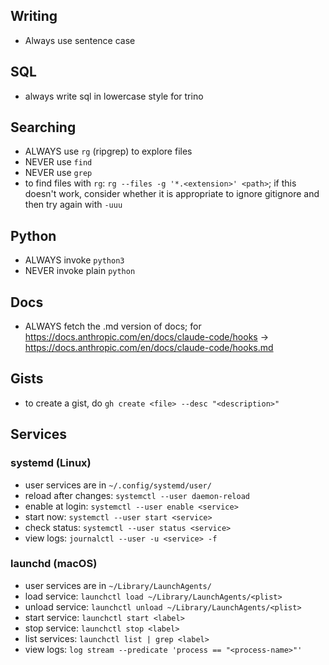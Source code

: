 ## Writing

- Always use sentence case

## SQL

- always write sql in lowercase style for trino

## Searching

- ALWAYS use `rg` (ripgrep) to explore files
- NEVER use `find`
- NEVER use `grep`
- to find files with `rg`: `rg --files -g '*.<extension>' <path>`; if this doesn't work, consider whether it is appropriate to ignore gitignore and then try again with `-uuu`

## Python

- ALWAYS invoke `python3`
- NEVER invoke plain `python`

## Docs

- ALWAYS fetch the .md version of docs; for <https://docs.anthropic.com/en/docs/claude-code/hooks> -\> <https://docs.anthropic.com/en/docs/claude-code/hooks.md>

## Gists

- to create a gist, do `gh create <file> --desc "<description>"`

## Services

### systemd (Linux)

- user services are in `~/.config/systemd/user/`
- reload after changes: `systemctl --user daemon-reload`
- enable at login: `systemctl --user enable <service>`
- start now: `systemctl --user start <service>`
- check status: `systemctl --user status <service>`
- view logs: `journalctl --user -u <service> -f`

### launchd (macOS)

- user services are in `~/Library/LaunchAgents/`
- load service: `launchctl load ~/Library/LaunchAgents/<plist>`
- unload service: `launchctl unload ~/Library/LaunchAgents/<plist>`
- start service: `launchctl start <label>`
- stop service: `launchctl stop <label>`
- list services: `launchctl list | grep <label>`
- view logs: `log stream --predicate 'process == "<process-name>"'`
